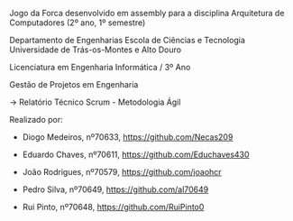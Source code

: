 Jogo da Forca desenvolvido em assembly para a disciplina Arquitetura de Computadores (2º ano, 1º semestre)

Departamento de Engenharias Escola de Ciências e Tecnologia Universidade de Trás-os-Montes e Alto Douro

Licenciatura em Engenharia Informática / 3º Ano

Gestão de Projetos em Engenharia

-> Relatório Técnico Scrum - Metodologia Ágil

Realizado por:

- Diogo Medeiros, nº70633, https://github.com/Necas209

- Eduardo Chaves, nº70611, https://github.com/Educhaves430

- João Rodrigues, nº70579, https://github.com/joaohcr

- Pedro Silva, nº70649, https://github.com/al70649

- Rui Pinto, nº70648, https://github.com/RuiPinto0
